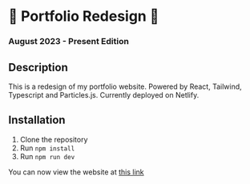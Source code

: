# 💼 Portfolio Redesign 💼

### August 2023 - Present Edition

## Description

This is a redesign of my portfolio website. Powered by React, Tailwind, Typescript and Particles.js.
Currently deployed on Netlify.

## Installation

1. Clone the repository
2. Run `npm install`
3. Run `npm run dev`

You can now view the website at [this link](https://andresdanielmtz.netlify.app/)
